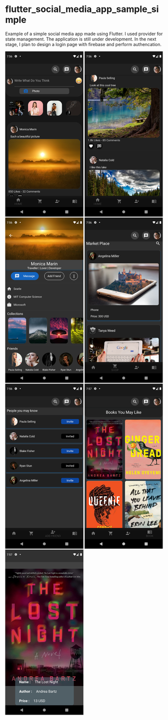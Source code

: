 # flutter_social_media_app_sample_simple

Example of a simple social media app made using Flutter. I used provider for state management. The application is still under development. In the next stage, I plan to design a login page with firebase and perform authencation. 

<p float="left">
  <img src="assets/screenshots/Screenshot1.png" width="250" >
  <img src="assets/screenshots/Screenshot2.png" width="250" >
  <img src="assets/screenshots/Screenshot3.png" width="250" >
  <img src="assets/screenshots/Screenshot4.png" width="250" >
  <img src="assets/screenshots/Screenshot5.png" width="250" >
  <img src="assets/screenshots/Screenshot6.png" width="250" >
  <img src="assets/screenshots/Screenshot7.png" width="250" >
</p>



